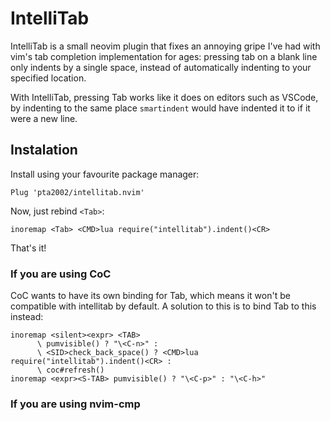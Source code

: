# IntelliTab
IntelliTab is a small neovim plugin that fixes an annoying gripe I've had with
vim's tab completion implementation for ages: pressing tab on a blank line only
indents by a single space, instead of automatically indenting to your specified
location.

With IntelliTab, pressing Tab works like it does on editors such as VSCode, by
indenting to the same place `smartindent` would have indented it to if it were
a new line.

## Instalation
Install using your favourite package manager:

```vim
Plug 'pta2002/intellitab.nvim'
```

Now, just rebind `<Tab>`:

```vim
inoremap <Tab> <CMD>lua require("intellitab").indent()<CR>
```

That's it!

### If you are using CoC
CoC wants to have its own binding for Tab, which means it won't be compatible with intellitab by default. A solution to this is to bind Tab to this instead:

```vim
inoremap <silent><expr> <TAB>
      \ pumvisible() ? "\<C-n>" :
      \ <SID>check_back_space() ? <CMD>lua require("intellitab").indent()<CR> :
      \ coc#refresh()
inoremap <expr><S-TAB> pumvisible() ? "\<C-p>" : "\<C-h>"
```

### If you are using nvim-cmp

